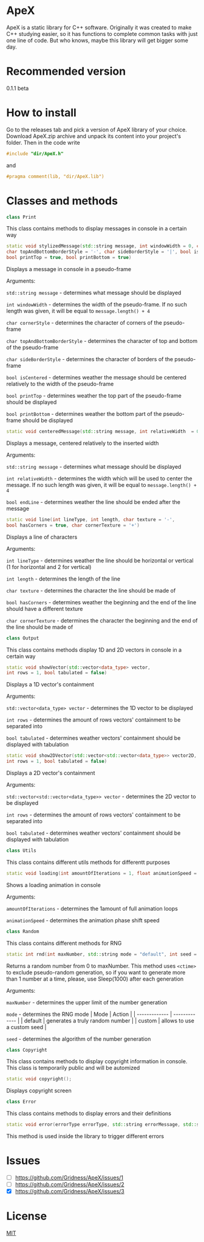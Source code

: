 # ApeX
ApeX is a static library for C++ software. Originally it was created to make C++ studying easier, so it has functions to complete common tasks with just one line of code. But who knows, maybe this library will get bigger some day.
# Recommended version
0.1.1 beta
# How to install
Go to the releases tab and pick a version of ApeX library of your choice. Download ApeX.zip archive and unpack its content into your project's folder. Then in the code write
```C++
#include "dir/ApeX.h"
```
and 
```C++
#pragma comment(lib, "dir/ApeX.lib")
```
# Classes and methods
```C++
class Print
```
This class contains methods to display messages in console in a certain way
```C++
static void stylizedMessage(std::string message, int windowWidth = 0, char cornerStyle = '+', 
char topAndBottomBorderStyle = '-', char sideBorderStyle = '|', bool isCentered = true, 
bool printTop = true, bool printBottom = true)
```
Displays a message in console in a pseudo-frame

Arguments:

```std::string message``` - determines what message should be displayed

```int windowWidth``` - determines the width of the pseudo-frame. If no such length was given, it will be equal to ```message.length() + 4```

```char cornerStyle``` - determines the character of corners of the pseudo-frame

```char topAndBottomBorderStyle``` - determines the character of top and bottom of the pseudo-frame

```char sideBorderStyle``` - determines the character of borders of the pseudo-frame

```bool isCentered``` - determines weather the message should be centered relatively to the width of the pseudo-frame

```bool printTop``` - determines weather the top part of the pseudo-frame should be displayed

```bool printBottom``` - determines weather the bottom part of the pseudo-frame should be displayed

```C++
static void centeredMessage(std::string message, int relativeWidth  = 0, bool endLine = false)
```
Displays a message, centered relatively to the inserted width

Arguments:

```std::string message``` - determines what message should be displayed

```int relativeWidth``` - determines the width which will be used to center the message. If no such length was given, it will be equal to ```message.length() + 4```

```bool endLine``` - determines weather the line should be ended after the message

```C++
static void line(int lineType, int length, char texture = '-', 
bool hasCorners = true, char cornerTexture = '+')
```
Displays a line of characters

Arguments:

```int lineType``` - determines weather the line should be horizontal or vertical (1 for horizontal and 2 for vertical)

```int length``` - determines the length of the line

```char texture``` - determines the character the line should be made of

```bool hasCorners``` - determines weather the beginning and the end of the line should have a different texture

```char cornerTexture``` - determines the character the beginning and the end of the line should be made of

```C++
class Output
```
This class contains methods display 1D and 2D vectors in console in a certain way

```C++
static void showVector(std::vector<data_type> vector, 
int rows = 1, bool tabulated = false)
```
Displays a 1D vector's containment

Arguments:

```std::vector<data_type> vector``` - determines the 1D vector to be displayed

```int rows``` - determines the amount of rows vectors' containment to be separated into

```bool tabulated``` - determines weather vectors' containment should be displayed with tabulation

```C++
static void show2DVector(std::vector<std::vector<data_type>> vector2D, 
int rows = 1, bool tabulated = false)
```
Displays a 2D vector's containment

Arguments:

```std::vector<std::vector<data_type>> vector``` - determines the 2D vector to be displayed

```int rows``` - determines the amount of rows vectors' containment to be separated into

```bool tabulated``` - determines weather vectors' containment should be displayed with tabulation

```C++
class Utils
```
This class contains different utils methods for differentt purposes

```C++
static void loading(int amountOfIterations = 1, float animationSpeed = 0.2)
```
Shows a loading animation in console

Arguments:

```amountOfIterations``` - determines the 1amount of full animation loops

```animationSpeed``` - determines the animation phase shift speed

```C++
class Random
```
This class contains different methods for RNG

```C++
static int rnd(int maxNumber, std::string mode = "default", int seed = 0)
```
Returns a random number from 0 to maxNumber. This method uses ```<ctime>``` to exclude pseudo-random generation, so if you want to generate more than 1 number at a time, please, use Sleep(1000) after each generation

Arguments:

```maxNumber``` - determines the upper limit of the number generation

```mode``` - determines the RNG mode
| Mode  | Action |
| ------------- | ------------- |
| default  |  generates a truly random number |
| custom  | allows to use a custom seed |

```seed``` - determines the algorithm of the number generation

```C++
class Copyright
```
This class contains methods to display copyright information in console. This class is temporarily public and will be automized

```C++
static void copyright();
```
Displays copyright screen

```C++
class Error
```
This class contains methods to display errors and their definitions

```C++
static void error(errorType errorType, std::string errorMessage, std::string additionalInfo = NULL)
```
This method is used inside the library to trigger different errors
# Issues
- [ ] https://github.com/Gridness/ApeX/issues/1
- [ ] https://github.com/Gridness/ApeX/issues/2
- [x] https://github.com/Gridness/ApeX/issues/3
# License
[MIT](https://raw.githubusercontent.com/Gridness/ApeX/stable/LICENSE)

